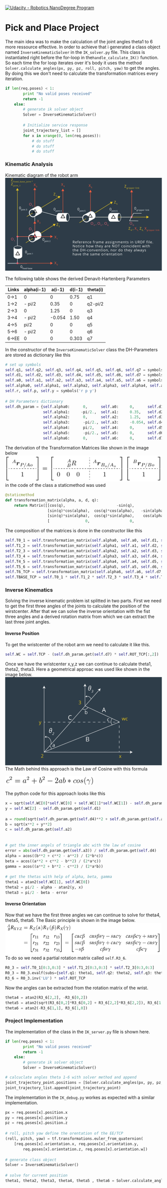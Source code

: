 [![Udacity - Robotics NanoDegree Program](https://s3-us-west-1.amazonaws.com/udacity-robotics/Extra+Images/RoboND_flag.png)](https://www.udacity.com/robotics)
# Pick and Place Project


[//]: # (Image References)
[image1]: ./pics/dh.png
[image2]: ./pics/T.png
[image3]: ./pics/abc.png
[image4]: ./pics/euler.png
[image5]: ./pics/law.png

The main idea was to make the calculation of the joint angles theta1 to 6 more ressource effective. In order to achieve that i generated a class object named `InverseKinematicSolver`
in the `IK_solver.py` file. This class is instantiated right before the for-loop in the`handle_calculate_IK()` function. So each time the for loop iterates over it's body it uses the method 
`Solver.calculate_angles(px, py, pz, roll, pitch, yaw)` to get the angles. By doing this we don't need to calculate the transformation matrices every iteration.
```python
if len(req.poses) < 1:
        print "No valid poses received"
        return -1
    else:
    	# generate ik solver object
    	Solver = InverseKinematicSolver()

        # Initialize service response
        joint_trajectory_list = []
        for x in xrange(0, len(req.poses)):
            # do stuff
            # do stuff
            # do stuff
```
### Kinematic Analysis
Kinematic diagram of the robot arm
![alt text][image1]

The following table shows the derived Denavit-Hartenberg Parameters 

Links | alpha(i-1) | a(i-1) | d(i-1) | theta(i)
--- | --- | --- | --- | ---
0->1  | 0      | 0      | 0.75  | q1
1->2  | - pi/2 | 0.35   | 0     | q2-pi/2
2->3  | 0      | 1.25   | 0     | q3
3->4  | - pi/2 | -0.054 | 1.50  | q4
4->5  | pi/2   | 0      | 0     | q5
5->6  | - pi/2 | 0      | 0     | q6
6->EE | 0      | 0      | 0.303 | q7

In the constructor of the  `InverseKinematicSolver` class the DH-Parameters are stored as dictionary like this
```python
# set up symbols
self.q1, self.q2, self.q3, self.q4, self.q5, self.q6, self.q7 = symbols('q1:8') #joints
self.d1, self.d2, self.d3, self.d4, self.d5, self.d6, self.d7 = symbols('d1:8') #link offsets
self.a0, self.a1, self.a2, self.a3, self.a4, self.a5, self.a6 = symbols('a0:7') #link length
self.alpha0, self.alpha1, self.alpha2, self.alpha3, self.alpha4, self.alpha5, self.alpha6 = symbols('alpha0:7') #twist angles 
self.r, self.p, self.y = symbols('r p y')

# DH Parameters dictionary
self.dh_param = {self.alpha0:      0,      self.a0:     0,      self.d1:     0.75,       self.q1:     self.q1,      
                 self.alpha1:     -pi/2.,  self.a1:     0.35,   self.d2:     0,          self.q2:     self.q2-pi/2,            
                 self.alpha2:      0,      self.a2:     1.25,   self.d3:     0,          self.q3:     self.q3,      
                 self.alpha3:      -pi/2., self.a3:     -0.054, self.d4:     1.50,       self.q4:     self.q4,      
                 self.alpha4:      pi/2,   self.a4:     0,      self.d5:     0,          self.q5:     self.q5,      
                 self.alpha5:      -pi/2., self.a5:     0,      self.d6:     0,          self.q6:     self.q6,      
                 self.alpha6:      0,      self.a6:     0,      self.d7:     0.303,      self.q7:     0}
```
The derivation of the Transformation Matrices like shown in the image below
![alt text][image2]
in the code of the class a staticmethod was used
```python 
@staticmethod
def transformation_matrix(alpha, a, d, q):
    return Matrix([[cos(q),                       -sin(q),             0,              a],
                   [sin(q)*cos(alpha),  cos(q)*cos(alpha),   -sin(alpha),  -sin(alpha)*d],
                   [sin(q)*sin(alpha),  cos(q)*sin(alpha),    cos(alpha),   cos(alpha)*d],
                   [                0,                  0,             0,              1]])
```
The composition of the matrices is done in the constructor like this
```python 
self.T0_1 = self.transformation_matrix(self.alpha0, self.a0, self.d1, self.q1).subs(self.dh_param)
self.T1_2 = self.transformation_matrix(self.alpha1, self.a1, self.d2, self.q2).subs(self.dh_param)
self.T2_3 = self.transformation_matrix(self.alpha2, self.a2, self.d3, self.q3).subs(self.dh_param)
self.T3_4 = self.transformation_matrix(self.alpha3, self.a3, self.d4, self.q4).subs(self.dh_param)
self.T4_5 = self.transformation_matrix(self.alpha4, self.a4, self.d5, self.q5).subs(self.dh_param)
self.T5_6 = self.transformation_matrix(self.alpha5, self.a5, self.d6, self.q6).subs(self.dh_param)
self.T6_TCP = self.transformation_matrix(self.alpha6, self.a6, self.d7, self.q7).subs(self.dh_param)
self.TBASE_TCP = self.T0_1 * self.T1_2 * self.T2_3 * self.T3_4 * self.T4_5 * self.T5_6 * self.T6_TCP  
```

### Inverse Kinematics 
Solving the inverse kinematic problem ist splitted in two parts. First we need to get the first three angles of the joints to calculate the position of the wirstcenter. After that we can solve the inverse orientation with the fist three angles and a derived rotation matrix from which we can extract the last three joint angles.
#### Inverse Position
To get the wristcenter of the robot arm we need to calculate it like this.
```python 
self.WC = self.TCP - (self.dh_param.get(self.d7) * self.ROT_TCP[:,2])
```
Once we have the wristcenter x,y,z we can continue to calculate theta1, theta2, theta3. Here a geometrical approac was used like shown in the image below.
![alt text][image3]
The Math behind this approach is the Law of Cosine with this formula

![alt text][image5]

The python code for this approach looks like this
```python 
x = sqrt(self.WC[0]*self.WC[0] + self.WC[1]*self.WC[1]) - self.dh_param.get(self.a1)
y = self.WC[2] - self.dh_param.get(self.d1)

a = round(sqrt(self.dh_param.get(self.d4)**2 + self.dh_param.get(self.a3)**2), 4)
b = sqrt(x**2 + y**2)
c = self.dh_param.get(self.a2)


# get the inner angels of triangle abc with the law of cosine
error = abs(self.dh_param.get(self.a3)) / self.dh_param.get(self.d4)
alpha = acos((b**2 + c**2 - a**2) / (2*b*c))
beta = acos((a**2 + c**2 - b**2) / (2*a*c))
gamma = acos((a**2 + b**2 - c**2) / (2*a*b))

# get the thetas with help of alpha, beta, gamma
theta1 = atan2(self.WC[1], self.WC[0])
theta2 = pi/2 - alpha - atan2(y, x)
theta3 = pi/2 - beta - error
```
#### Inverse Orientation
Now that we have the first three angles we can continue to solve for theta4, theta5, theta6. 
The Basic principle is shown in the image below.
![alt text][image4]
To do so we need a partial rotation matrix called `self.R3_6`.
```python 
R0_3 = self.T0_1[0:3,0:3] * self.T1_2[0:3,0:3] * self.T2_3[0:3,0:3]
R0_3 = R0_3.evalf(subs={self.q1: theta1, self.q2: theta2, self.q3: theta3})
R3_6 = R0_3.inv('LU') * self.ROT_TCP
```
Now the angles can be extracted from the rotation matrix of the wrist.
```python 
theta4 = atan2(R3_6[2,2], -R3_6[0,2])
theta5 = atan2(sqrt(R3_6[0,2]*R3_6[0,2] + R3_6[2,2]*R3_6[2,2]), R3_6[1,2])
theta6 = atan2(-R3_6[1,1], R3_6[1,0])
```

### Project Implementation
The implementation of the class in the `IK_server.py` file is shown here.
```python 
if len(req.poses) < 1:
        print "No valid poses received"
        return -1
    else:
        # generate ik solver object
        Solver = InverseKinematicSolver()
```

```python 
# calcuclate angles theta 1-6 with solver method and append
joint_trajectory_point.positions = [Solver.calculate_angles(px, py, pz, roll, pitch, yaw)]
joint_trajectory_list.append(joint_trajectory_point)
```

The implementation in the `IK_debug.py` workes as expected with a similar implementation.
```python 
px = req.poses[x].position.x
py = req.poses[x].position.y
pz = req.poses[x].position.z

# roll, pitch yaw define the orentation of the EE/TCP
(roll, pitch, yaw) = tf.transformations.euler_from_quaternion(
    [req.poses[x].orientation.x, req.poses[x].orientation.y,
        req.poses[x].orientation.z, req.poses[x].orientation.w])

# generate class object
Solver = InverseKinematicSolver()

# solve for current position 
theta1, theta2, theta3, theta4, theta5 , theta6 = Solver.calculate_angles(px, py, pz, roll, pitch, yaw)
```



